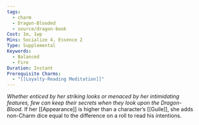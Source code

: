 ```yaml
---
tags:
  - charm
  - Dragon-Blooded
  - source/dragon-book
Cost: 1m, 1wp
Mins: Socialize 4, Essence 2
Type: Supplemental
Keywords:
  - Balanced
  - Fire
Duration: Instant
Prerequisite Charms:
  - "[[Loyalty-Reading Meditation]]"
---
```

*Whether enticed by her striking looks or menaced by her intimidating features, few can keep their secrets when they look upon the Dragon-Blood.*
If her [[Appearance]] is higher than a character’s [[Guile]], she adds non-Charm dice equal to the difference on a roll to read his intentions.